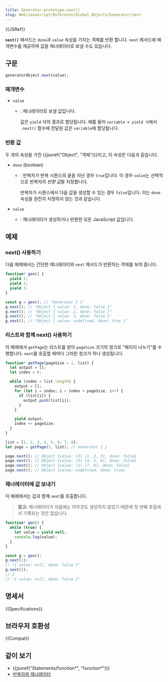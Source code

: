 ```yaml
---
title: Generator.prototype.next()
slug: Web/JavaScript/Reference/Global_Objects/Generator/next
---
```


{{JSRef}}

**`next()`** 메서드는 `done`과 `value` 속성을 가지는 객체를 반환 합니다. `next` 메서드에 매개변수를 제공하여 값을 제너레이터로 보낼 수도 있습니다.

## 구문

```js
generatorObject.next(value);
```

### 매개변수

- `value`

  - : 제너레이터로 보낼 값입니다.

    값은 `yield` 식의 결과로 할당됩니다. 예를 들어 `variable = yield 식`에서 `.next()` 함수에 전달된 값은 `variable`에 할당됩니다.

### 반환 값

두 개의 속성을 가진 {{jsxref("Object", "객체")}}이고, 이 속성은 다음과 같습니다.

- `done` (boolean)

  - : 반복자가 반복 시퀀스의 끝을 지난 경우 `true`입니다. 이 경우 `value`는 선택적으로 반복자의 *반환 값*을 지정합니다.

    반복자가 시퀀스에서 다음 값을 생성할 수 있는 경우 `false`입니다. 이는 `done` 속성을 완전히 지정하지 않는 것과 같습니다.

- `value`
  - : 제너레이터가 생성하거나 반환한 모든 JavaScript 값입니다.

## 예제

### next() 사용하기

다음 예제에서는 간단한 제너레이터와 `next` 메서드가 반환하는 객체를 보여 줍니다.

```js
function* gen() {
  yield 1;
  yield 2;
  yield 3;
}

const g = gen(); // "Generator { }"
g.next(); // "Object { value: 1, done: false }"
g.next(); // "Object { value: 2, done: false }"
g.next(); // "Object { value: 3, done: false }"
g.next(); // "Object { value: undefined, done: true }"
```

### 리스트와 함께 next() 사용하기

이 예제에서 `getPage`는 리스트를 받아 `pageSize` 크기의 청크로 "페이지 나누기"를 수행합니다. `next`를 호출할 때마다 그러한 청크가 하나 생성됩니다.

```js
function* getPage(pageSize = 1, list) {
  let output = [];
  let index = 0;

  while (index < list.length) {
    output = [];
    for (let i = index; i < index + pageSize; i++) {
      if (list[i]) {
        output.push(list[i]);
      }
    }

    yield output;
    index += pageSize;
  }
}

list = [1, 2, 3, 4, 5, 6, 7, 8];
let page = getPage(3, list); // Generator { }

page.next(); // Object {value: (3) [1, 2, 3], done: false}
page.next(); // Object {value: (3) [4, 5, 6], done: false}
page.next(); // Object {value: (2) [7, 8], done: false}
page.next(); // Object {value: undefined, done: true}
```

### 제너레이터에 값 보내기

이 예제에서는 값과 함께 `next`를 호출합니다.

> **참고:** 제너레이터가 처음에는 아무것도 생성하지 않았기 때문에 첫 번째 호출에서 기록되는 것은 없습니다.

```js
function* gen() {
  while (true) {
    let value = yield null;
    console.log(value);
  }
}

const g = gen();
g.next(1);
// "{ value: null, done: false }"
g.next(2);
// 2
// "{ value: null, done: false }"
```

## 명세서

{{Specifications}}

## 브라우저 호환성

{{Compat}}

## 같이 보기

- {{jsxref("Statements/function*", "function*")}}
- [반복자와 제너레이터](/ko/docs/Web/JavaScript/Guide/Iterators_and_Generators)
